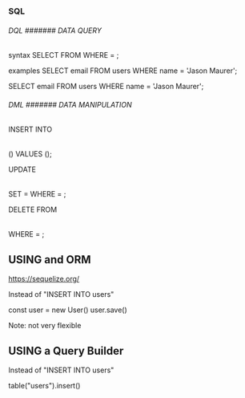 ### SQL

###### DQL ####### DATA QUERY

syntax
SELECT <column names> FROM <table name> WHERE <column name> = <some value>;

examples
SELECT email FROM users WHERE name = 'Jason Maurer';

SELECT email
FROM users
WHERE name = 'Jason Maurer';

###### DML ####### DATA MANIPULATION

INSERT INTO <table name> (<column name>)
VALUES (<some values>);

UPDATE <table name>
SET <column name> = <some value>
WHERE <column name> = <some value>;

DELETE FROM <table name>
WHERE <column name> = <some value>;

## USING and ORM

https://sequelize.org/

Instead of "INSERT INTO users"

const user =  new User()
user.save()

Note: not very flexible

## USING a Query Builder

Instead of "INSERT INTO users"

table("users").insert()





